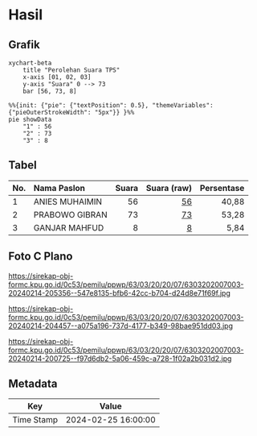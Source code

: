 # Hasil

## Grafik

```mermaid
xychart-beta
    title "Perolehan Suara TPS"
    x-axis [01, 02, 03]
    y-axis "Suara" 0 --> 73
    bar [56, 73, 8]
```

```mermaid
%%{init: {"pie": {"textPosition": 0.5}, "themeVariables": {"pieOuterStrokeWidth": "5px"}} }%%
pie showData
    "1" : 56
    "2" : 73
    "3" : 8
```

## Tabel

| No. | Nama Paslon    | Suara | Suara (raw) | Persentase |
|:--- |:-------------- | -----:| -----------:| ----------:|
| 1   | ANIES MUHAIMIN | 56    | [56][p-1]   | 40,88      |
| 2   | PRABOWO GIBRAN | 73    | [73][p-2]   | 53,28      |
| 3   | GANJAR MAHFUD  | 8     | [8][p-3]    | 5,84       |


[p-1]: https://github.com/gigit-pemilu/pemilu-2024-63-kalimantan-selatan/blob/main/pilpres/hitung-suara/sub/63-kalimantan-selatan/sub/03-banjar/sub/20-cintapuri-darussalam/sub/2007-makmur-karya/sub/003-tps/sub/paslon-1.txt
[p-2]: https://github.com/gigit-pemilu/pemilu-2024-63-kalimantan-selatan/blob/main/pilpres/hitung-suara/sub/63-kalimantan-selatan/sub/03-banjar/sub/20-cintapuri-darussalam/sub/2007-makmur-karya/sub/003-tps/sub/paslon-2.txt
[p-3]: https://github.com/gigit-pemilu/pemilu-2024-63-kalimantan-selatan/blob/main/pilpres/hitung-suara/sub/63-kalimantan-selatan/sub/03-banjar/sub/20-cintapuri-darussalam/sub/2007-makmur-karya/sub/003-tps/sub/paslon-3.txt

## Foto C Plano

https://sirekap-obj-formc.kpu.go.id/0c53/pemilu/ppwp/63/03/20/20/07/6303202007003-20240214-205356--547e8135-bfb6-42cc-b704-d24d8e71f69f.jpg

https://sirekap-obj-formc.kpu.go.id/0c53/pemilu/ppwp/63/03/20/20/07/6303202007003-20240214-204457--a075a196-737d-4177-b349-98bae951dd03.jpg

https://sirekap-obj-formc.kpu.go.id/0c53/pemilu/ppwp/63/03/20/20/07/6303202007003-20240214-200725--f97d6db2-5a06-459c-a728-1f02a2b031d2.jpg


## Metadata

| Key        | Value               |
| ---------- | ------------------- |
| Time Stamp | 2024-02-25 16:00:00 |



